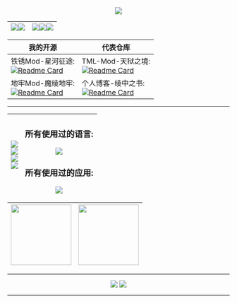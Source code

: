 <div align="center"> 
<!--滚动区域-->  
<img src="https://capsule-render.vercel.app/api?type=Waving&color=00ffff&height=200&animation=fadeIn&section=header&text=Best%20Langs-最擅长的领域:&fontAlignY=30&desc=Android,Node.js,Web,Server,Mod&fontSize=40" />

<!--访客记录-->  
|<img src="https://capsule-render.vercel.app/api?type=Waving&color=fff&height=100&animation=fadeIn&section=header&text=访客次数统计:&fontSize=60"/><img src="https://profile-counter.glitch.me/LingASDJ/count.svg" />|<img src="https://capsule-render.vercel.app/api?type=Waving&color=fff&height=50&animation=fadeIn&section=header&text=本仓库已经调整为模板库供大家使用。&fontSize=20&fontAlignY=50"/><img src="https://capsule-render.vercel.app/api?type=Waving&color=fff&height=50&animation=fadeIn&section=header&text=如果你要使用的话，还请你点个Star给这个美化模板!%20&fontSize=20"/><img src="https://capsule-render.vercel.app/api?type=Waving&color=fff&height=50&animation=fadeIn&section=header&text=同时祝福各位都能在编码的道路上技术越来越炉火纯青!%20&fontSize=20"/>
|-|-

<!--代表仓库-->    
|我的开源|代表仓库
|-|-
铁锈Mod-星河征途:<br>[![Readme Card](https://github-readme-stats.vercel.app/api/pin/?username=LingASDJ&repo=StarRiver-EndlessJourney-RW-MODS&show_icons=true&title_color=fff&icon_color=ffff00&text_color=00ffff&bg_color=000)](https://github.com/LingASDJ/StarRiver-EndlessJourney-RW-MODS)|TML-Mod-天狱之境:<br>[![Readme Card](https://github-readme-stats.vercel.app/api/pin/?username=LingASDJ&repo=SkyHell&show_icons=true&title_color=fff&icon_color=ffff00&text_color=00ffff&bg_color=000)](https://github.com/LingASDJ/SkyHell)
地牢Mod-魔绫地牢:<br>[![Readme Card](https://github-readme-stats.vercel.app/api/pin/?username=AnsdoShip&repo=magic-ling-pixel-dungeon-part2&show_icons=true&title_color=fff&icon_color=ffff00&text_color=00ffff&bg_color=000)](https://github.com/AnsdoShip/magic-ling-pixel-dungeon)|个人博客-绫中之书:<br>[![Readme Card](https://github-readme-stats.vercel.app/api/pin/?username=LingASDJ&repo=Ling-Blog&show_icons=true&title_color=fff&icon_color=ffff00&text_color=00ffff&bg_color=000)](https://github.com/LingASDJ/Ling-Blog)
  
<hr>

<!--能力展示-->    
<img src="https://capsule-render.vercel.app/api?type=Waving&color=fff&height=70&animation=fadeIn&section=header&text=我的联系方式：&fontSize=40"/><br><img src="https://capsule-render.vercel.app/api?type=Waving&color=fff&height=70&animation=fadeIn&section=header&text=QQ:2735951230&fontSize=40"/><br><img src="https://capsule-render.vercel.app/api?type=Waving&color=fff&height=70&animation=fadeIn&section=header&text=Discord:JDSALing-3793&fontSize=40"/><br><img src="https://capsule-render.vercel.app/api?type=Waving&color=fff&height=70&animation=fadeIn&section=header&text=Email:clingsd@gmail.com,CutelinXXX@126.com&fontSize=30"/>|<h3>所有使用过的语言:</h3><img src="https://skillicons.dev/icons?i=ruby,rust,html,cs,css,vue,java,react,md,nodejs,lua,js,jquery" /><br><h3>所有使用过的应用:</h3><img src="https://skillicons.dev/icons?i=visualstudio,firebase,ps,androidstudio,git,discord,idea,unity,pr,vscode,redis" />
|-|-
  
<!--个人资料-->    

|<img height="137px" src="https://github-readme-stats-git-masterrstaa-rickstaa.vercel.app/api?username=LingASDJ&hide_title=true&hide_border=true&show_icons=true&title_color=fff&icon_color=ffff00&text_color=00ffff&bg_color=000" />|<img height="137px" src="https://github-readme-stats-git-masterrstaa-rickstaa.vercel.app/api/top-langs/?username=LingASDJ&hide_title=true&hide_border=true&hide=java&layout=compact&langs_count=6&show_icons=true&title_color=fff&icon_color=ffff00&text_color=00ffff&bg_color=000" />  
|-|-
  
<!--打油诗（）-->    
<hr></td>
<img src="https://capsule-render.vercel.app/api?type=Waving&color=fff&height=70&animation=fadeIn&section=header&text=绫中之书-撰写-JDSALing:&fontSize=40"/>
<img src="https://readme-typing-svg.herokuapp.com/?lines=鸟语花香丛之间，暮然回首小溪边;溪旁矗立竹庭院,书香逸然人悠怀;迈入院中循寻踪，恍悟万物于书中;书中自有黄金屋，期与旅者寻归途&width=550&center=true&size=37&weight=700&height=80&pause=2000">

<hr>
 </div>  
